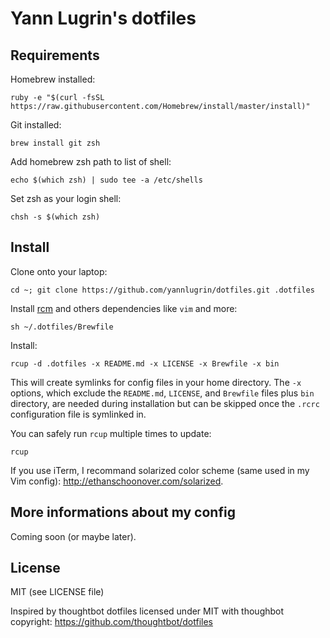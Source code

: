 Yann Lugrin's dotfiles
===================

Requirements
------------

Homebrew installed:

    ruby -e "$(curl -fsSL https://raw.githubusercontent.com/Homebrew/install/master/install)"

Git installed:

    brew install git zsh

Add homebrew zsh path to list of shell:

    echo $(which zsh) | sudo tee -a /etc/shells

Set zsh as your login shell:

    chsh -s $(which zsh)

Install
-------

Clone onto your laptop:

    cd ~; git clone https://github.com/yannlugrin/dotfiles.git .dotfiles

Install [rcm](https://github.com/thoughtbot/rcm) and others dependencies
like `vim` and more:

    sh ~/.dotfiles/Brewfile

Install:

    rcup -d .dotfiles -x README.md -x LICENSE -x Brewfile -x bin

This will create symlinks for config files in your home directory. The `-x`
options, which exclude the `README.md`, `LICENSE`, and `Brewfile` files plus
`bin` directory, are needed during installation but can be skipped once the
`.rcrc` configuration file is symlinked in.

You can safely run `rcup` multiple times to update:

    rcup

If you use iTerm, I recommand solarized color scheme (same used in my Vim
config): http://ethanschoonover.com/solarized.

More informations about my config
---------------------------------

Coming soon (or maybe later).

License
-------

MIT (see LICENSE file)

Inspired by thoughtbot dotfiles licensed under MIT with thoughbot copyright:
https://github.com/thoughtbot/dotfiles

